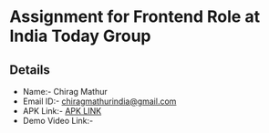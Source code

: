 # Assignment for Frontend Role at India Today Group 

## Details
- Name:- Chirag Mathur
- Email ID:- chiragmathurindia@gmail.com
- APK Link:- [APK LINK](https://drive.google.com/file/d/16-HFUUEibpqguGDGy8vrVwiEY6eYdko7/view?usp=sharing)
- Demo Video Link:- 

